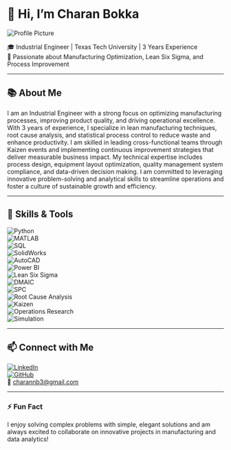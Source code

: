 # 👋 Hi, I’m Charan Bokka

![Profile Picture](https://cbsmn.com/wp-content/uploads/2020/08/AdobeStock_277264567-2-2-scaled.jpeg)  

🎓 Industrial Engineer | Texas Tech University | 3 Years Experience  
🚀 Passionate about Manufacturing Optimization, Lean Six Sigma, and Process Improvement  

---

## 📚 About Me  
I am an Industrial Engineer with a strong focus on optimizing manufacturing processes, improving product quality, and driving operational excellence. With 3 years of experience, I specialize in lean manufacturing techniques, root cause analysis, and statistical process control to reduce waste and enhance productivity. I am skilled in leading cross-functional teams through Kaizen events and implementing continuous improvement strategies that deliver measurable business impact. My technical expertise includes process design, equipment layout optimization, quality management system compliance, and data-driven decision making. I am committed to leveraging innovative problem-solving and analytical skills to streamline operations and foster a culture of sustainable growth and efficiency.

---

## 🔧 Skills & Tools  
![Python](https://img.shields.io/badge/Python-3776AB?style=flat&logo=python&logoColor=white)  
![MATLAB](https://img.shields.io/badge/MATLAB-F47F20?style=flat&logo=matlab&logoColor=white)  
![SQL](https://img.shields.io/badge/SQL-4479A1?style=flat&logo=postgresql&logoColor=white)  
![SolidWorks](https://img.shields.io/badge/SolidWorks-1E90FF?style=flat&logo=solidworks&logoColor=white)  
![AutoCAD](https://img.shields.io/badge/AutoCAD-E34F26?style=flat&logo=autodesk&logoColor=white)  
![Power BI](https://img.shields.io/badge/Power_BI-F2C811?style=flat&logo=microsoft-powerbi&logoColor=black)  
![Lean Six Sigma](https://img.shields.io/badge/Lean_Six_Sigma-009933?style=flat&logo=lean&logoColor=white)  
![DMAIC](https://img.shields.io/badge/DMAIC-FF6600?style=flat&logo=data:image/svg+xml;base64,PHN2ZyBmaWxsPSIjZmZmZmZmIiB4bWxucz0iaHR0cDovL3d3dy53My5vcmcvMjAwMC9zdmciIHdpZHRoPSIyNCIgaGVpZ2h0PSIyNCI+PHJlY3Qgd2lkdGg9IjI0IiBoZWlnaHQ9IjI0IiBmaWxsPSIjZmY2NjAwIi8+PHRleHQgeD0iMTIiIHk9IjE3IiBmb250LXNpemU9IjEwIiB0ZXh0LWFuY2hvcj0ibWlkZGxlIiBmaWxsPSIjZmZmIj5ETUFJQzwvdGV4dD48L3N2Zz4=)  
![SPC](https://img.shields.io/badge/SPC-007ACC?style=flat&logo=chart&logoColor=white)  
![Root Cause Analysis](https://img.shields.io/badge/Root_Cause_Analysis-5C5CFF?style=flat)  
![Kaizen](https://img.shields.io/badge/Kaizen-009688?style=flat)  
![Operations Research](https://img.shields.io/badge/Operations_Research-5A5A5A?style=flat)  
![Simulation](https://img.shields.io/badge/Simulation-6A1B9A?style=flat)  

---

## 📫 Connect with Me  
[![LinkedIn](https://img.shields.io/badge/LinkedIn-0A66C2?style=flat&logo=linkedin&logoColor=white)](https://linkedin.com/in/charan28)  
[![GitHub](https://img.shields.io/badge/GitHub-181717?style=flat&logo=github&logoColor=white)](https://github.com/Charanb03)  
📧 charannb3@gmail.com  

---

### ⚡ Fun Fact  
I enjoy solving complex problems with simple, elegant solutions and am always excited to collaborate on innovative projects in manufacturing and data analytics!

